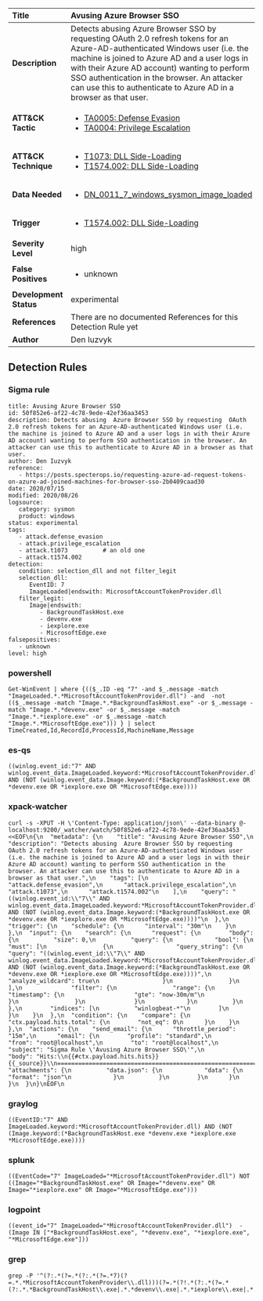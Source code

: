 | Title                    | Avusing Azure Browser SSO       |
|:-------------------------|:------------------|
| **Description**          | Detects abusing  Azure Browser SSO by requesting  OAuth 2.0 refresh tokens for an Azure-AD-authenticated Windows user (i.e. the machine is joined to Azure AD and a user logs in with their Azure AD account) wanting to perform SSO authentication in the browser. An attacker can use this to authenticate to Azure AD in a browser as that user. |
| **ATT&amp;CK Tactic**    |  <ul><li>[TA0005: Defense Evasion](https://attack.mitre.org/tactics/TA0005)</li><li>[TA0004: Privilege Escalation](https://attack.mitre.org/tactics/TA0004)</li></ul>  |
| **ATT&amp;CK Technique** | <ul><li>[T1073: DLL Side-Loading](https://attack.mitre.org/techniques/T1073)</li><li>[T1574.002: DLL Side-Loading](https://attack.mitre.org/techniques/T1574.002)</li></ul>  |
| **Data Needed**          | <ul><li>[DN_0011_7_windows_sysmon_image_loaded](../Data_Needed/DN_0011_7_windows_sysmon_image_loaded.md)</li></ul>  |
| **Trigger**              | <ul><li>[T1574.002: DLL Side-Loading](../Triggers/T1574.002.md)</li></ul>  |
| **Severity Level**       | high |
| **False Positives**      | <ul><li>unknown</li></ul>  |
| **Development Status**   | experimental |
| **References**           |  There are no documented References for this Detection Rule yet  |
| **Author**               | Den Iuzvyk |


## Detection Rules

### Sigma rule

```
title: Avusing Azure Browser SSO
id: 50f852e6-af22-4c78-9ede-42ef36aa3453
description: Detects abusing  Azure Browser SSO by requesting  OAuth 2.0 refresh tokens for an Azure-AD-authenticated Windows user (i.e. the machine is joined to Azure AD and a user logs in with their Azure AD account) wanting to perform SSO authentication in the browser. An attacker can use this to authenticate to Azure AD in a browser as that user.
author: Den Iuzvyk
reference:
   - https://posts.specterops.io/requesting-azure-ad-request-tokens-on-azure-ad-joined-machines-for-browser-sso-2b0409caad30
date: 2020/07/15
modified: 2020/08/26
logsource:
   category: sysmon
   product: windows
status: experimental
tags:
   - attack.defense_evasion
   - attack.privilege_escalation
   - attack.t1073          # an old one
   - attack.t1574.002
detection:
   condition: selection_dll and not filter_legit
   selection_dll:
      EventID: 7
      ImageLoaded|endswith: MicrosoftAccountTokenProvider.dll
   filter_legit:
      Image|endswith:
         - BackgroundTaskHost.exe
         - devenv.exe
         - iexplore.exe
         - MicrosoftEdge.exe
falsepositives:
   - unknown
level: high

```





### powershell
    
```
Get-WinEvent | where {(($_.ID -eq "7" -and $_.message -match "ImageLoaded.*.*MicrosoftAccountTokenProvider.dll") -and  -not (($_.message -match "Image.*.*BackgroundTaskHost.exe" -or $_.message -match "Image.*.*devenv.exe" -or $_.message -match "Image.*.*iexplore.exe" -or $_.message -match "Image.*.*MicrosoftEdge.exe"))) } | select TimeCreated,Id,RecordId,ProcessId,MachineName,Message
```


### es-qs
    
```
((winlog.event_id:"7" AND winlog.event_data.ImageLoaded.keyword:*MicrosoftAccountTokenProvider.dll) AND (NOT (winlog.event_data.Image.keyword:(*BackgroundTaskHost.exe OR *devenv.exe OR *iexplore.exe OR *MicrosoftEdge.exe))))
```


### xpack-watcher
    
```
curl -s -XPUT -H \'Content-Type: application/json\' --data-binary @- localhost:9200/_watcher/watch/50f852e6-af22-4c78-9ede-42ef36aa3453 <<EOF\n{\n  "metadata": {\n    "title": "Avusing Azure Browser SSO",\n    "description": "Detects abusing  Azure Browser SSO by requesting  OAuth 2.0 refresh tokens for an Azure-AD-authenticated Windows user (i.e. the machine is joined to Azure AD and a user logs in with their Azure AD account) wanting to perform SSO authentication in the browser. An attacker can use this to authenticate to Azure AD in a browser as that user.",\n    "tags": [\n      "attack.defense_evasion",\n      "attack.privilege_escalation",\n      "attack.t1073",\n      "attack.t1574.002"\n    ],\n    "query": "((winlog.event_id:\\"7\\" AND winlog.event_data.ImageLoaded.keyword:*MicrosoftAccountTokenProvider.dll) AND (NOT (winlog.event_data.Image.keyword:(*BackgroundTaskHost.exe OR *devenv.exe OR *iexplore.exe OR *MicrosoftEdge.exe))))"\n  },\n  "trigger": {\n    "schedule": {\n      "interval": "30m"\n    }\n  },\n  "input": {\n    "search": {\n      "request": {\n        "body": {\n          "size": 0,\n          "query": {\n            "bool": {\n              "must": [\n                {\n                  "query_string": {\n                    "query": "((winlog.event_id:\\"7\\" AND winlog.event_data.ImageLoaded.keyword:*MicrosoftAccountTokenProvider.dll) AND (NOT (winlog.event_data.Image.keyword:(*BackgroundTaskHost.exe OR *devenv.exe OR *iexplore.exe OR *MicrosoftEdge.exe))))",\n                    "analyze_wildcard": true\n                  }\n                }\n              ],\n              "filter": {\n                "range": {\n                  "timestamp": {\n                    "gte": "now-30m/m"\n                  }\n                }\n              }\n            }\n          }\n        },\n        "indices": [\n          "winlogbeat-*"\n        ]\n      }\n    }\n  },\n  "condition": {\n    "compare": {\n      "ctx.payload.hits.total": {\n        "not_eq": 0\n      }\n    }\n  },\n  "actions": {\n    "send_email": {\n      "throttle_period": "15m",\n      "email": {\n        "profile": "standard",\n        "from": "root@localhost",\n        "to": "root@localhost",\n        "subject": "Sigma Rule \'Avusing Azure Browser SSO\'",\n        "body": "Hits:\\n{{#ctx.payload.hits.hits}}{{_source}}\\n================================================================================\\n{{/ctx.payload.hits.hits}}",\n        "attachments": {\n          "data.json": {\n            "data": {\n              "format": "json"\n            }\n          }\n        }\n      }\n    }\n  }\n}\nEOF\n
```


### graylog
    
```
((EventID:"7" AND ImageLoaded.keyword:*MicrosoftAccountTokenProvider.dll) AND (NOT (Image.keyword:(*BackgroundTaskHost.exe *devenv.exe *iexplore.exe *MicrosoftEdge.exe))))
```


### splunk
    
```
((EventCode="7" ImageLoaded="*MicrosoftAccountTokenProvider.dll") NOT ((Image="*BackgroundTaskHost.exe" OR Image="*devenv.exe" OR Image="*iexplore.exe" OR Image="*MicrosoftEdge.exe")))
```


### logpoint
    
```
((event_id="7" ImageLoaded="*MicrosoftAccountTokenProvider.dll")  -(Image IN ["*BackgroundTaskHost.exe", "*devenv.exe", "*iexplore.exe", "*MicrosoftEdge.exe"]))
```


### grep
    
```
grep -P '^(?:.*(?=.*(?:.*(?=.*7)(?=.*.*MicrosoftAccountTokenProvider\\.dll)))(?=.*(?!.*(?:.*(?=.*(?:.*.*BackgroundTaskHost\\.exe|.*.*devenv\\.exe|.*.*iexplore\\.exe|.*.*MicrosoftEdge\\.exe))))))'
```



